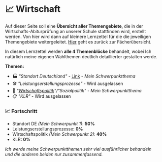 # 📈 Wirtschaft

Auf dieser Seite soll eine **Übersicht aller Themengebiete**, die in der Wirtschafts-Abiturprüfung an unserer Schule stattfinden wird, erstellt werden. Von hier wird dann auf kleinere Lernzettel für die die jeweiligen Themengebiete weitergeleitet. [Hier](../README.md) geht es zurück zur Fächerübersicht.

In diesem Lernzettel werden **alle 4 Themenblöcke** behandelt, wobei Ich natürlich meine eigenen Wahlthemen deutlich detaillierter gestalten werde.

**Themen:**

- 🏭 *"Standort Deutschland"* - [Link](STANDORT_DE.md) - *Mein Schwerpunktthema*
- 🛠 *"Leistungserstellungsprozesse"* - Wird ausgelassen
- 💸 *"[Wirtschaftspolitik](WIRTSCHAFTSPOLITIK.md)"/"Sozialpolitik"* - *Mein Schwerpunktthema*
- 📋 *"KLR"* - Wird ausgelassen



### 📈 Fortschritt

- Standort DE *(Mein Schwerpunkt 1)*: **50%**
- Leistungserstellungsprozesse: **0%**
- Wirtschaftspolitik *(Mein Schwerpunkt 2)*: **40%**
- KLR: **0%**

*Ich werde meine Schwerpunktthemen sehr viel ausführlicher behandeln und die anderen beiden nur zusammenfassend.*

